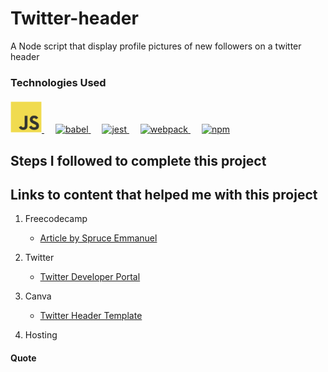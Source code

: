 # Twitter-header
A Node script that display profile pictures of new followers on a twitter header


<!-- ![This is an image](https://github.com/hmjatt/hmjatt.github.io/blob/master/images/battleship/Page-1%20updated.png)


This project is created to practice Test Driven Development(TDD) in JavaScript by creating a Battleship game using Jest(JS Testing Framework). Babel and Webpack are also used in this project 	:cityscape: Feel free to reach me at [Twitter](https://twitter.com/hmjatt/) :flying_disc: -->



### Technologies Used

<a href="https://developer.mozilla.org/en-US/docs/Web/JavaScript" target="_blank" rel="noreferrer"> <img src="https://raw.githubusercontent.com/devicons/devicon/master/icons/javascript/javascript-original.svg" alt="javascript" width="50" height="50"/> </a>  &emsp;   <a href="https://babeljs.io/" target="_blank" rel="noreferrer"> <img src="https://upload.wikimedia.org/wikipedia/commons/0/02/Babel_Logo.svg" alt="babel" width="50" height="50"/> </a>  &emsp;   <a href="https://jestjs.io/" target="_blank" rel="noreferrer"> <img src="https://jestjs.io/img/jest.png" alt="jest" width="50" height="50"/> </a>  &emsp;  <a href="https://webpack.js.org/" target="_blank" rel="noreferrer"> <img style="margin-top:40px;" src="https://raw.githubusercontent.com/webpack/media/master/logo/logo-on-dark-bg.svg" alt="webpack" width="120" height="70"/> </a>  &emsp;   <a href="https://www.npmjs.com/" target="_blank" rel="noreferrer"> <img style="margin-top:20px;" src="https://raw.githubusercontent.com/npm/logos/master/npm%20logo/npm-logo-red.svg" alt="npm" width="50" height="50"/> </a>


<!-- ## Includes the following features/components:

	- Jest
	- Babel Loader
	- Webpack
	- Test Driven Development(TDD)
	- Source Maps
	- Html Webpack Plugin
	- Css/Asset Resource Loader

	 -->
## Steps I followed to complete this project

<!-- 1. ### Setup Environment Setup -->



## Links to content that helped me with this project

1. Freecodecamp
	- [Article by Spruce Emmanuel](https://www.freecodecamp.org/news/create-a-dynamic-twitter-header/)

2. Twitter
	- [Twitter Developer Portal](https://developer.twitter.com/en/portal/dashboard)

3. Canva
	- [Twitter Header Template](https://www.canva.com/twitter/templates/headers/)

4. Hosting


#### Quote
<!-- 
    “It always seems impossible until it's done.”
    — Nelson Mandela
>  	
> :ship: :dart: :fireworks: -->